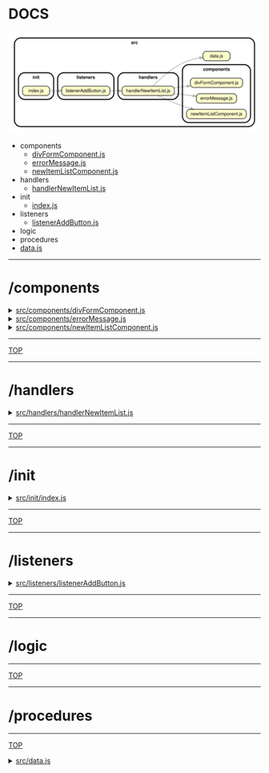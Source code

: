 <!-- BEGIN TITLE -->

# DOCS

<!-- END TITLE -->

<!-- BEGIN TREE -->

![dependency graph](./dependency-graph.svg)

<!-- END TREE -->

<!-- BEGIN TOC -->

- components
  - [divFormComponent.js](#srccomponentsdivFormComponentjs)
  - [errorMessage.js](#srccomponentserrorMessagejs)
  - [newItemListComponent.js](#srccomponentsnewItemListComponentjs)
- handlers
  - [handlerNewItemList.js](#srchandlershandlerNewItemListjs)
- init
  - [index.js](#srcinitindexjs)
- listeners
  - [listenerAddButton.js](#srclistenerslistenerAddButtonjs)
- logic
- procedures
- [data.js](#srcdatajs)

<!-- END TOC -->

<!-- BEGIN DOCS -->

---

# /components

<details><summary><a href="../src/components/divFormComponent.js" id="srccomponentsdivFormComponentjs">src/components/divFormComponent.js</a></summary>

</details>

<details><summary><a href="../src/components/errorMessage.js" id="srccomponentserrorMessagejs">src/components/errorMessage.js</a></summary>

</details>

<details><summary><a href="../src/components/newItemListComponent.js" id="srccomponentsnewItemListComponentjs">src/components/newItemListComponent.js</a></summary>

</details>

---

[TOP](#DOCS)

---

# /handlers

<details><summary><a href="../src/handlers/handlerNewItemList.js" id="srchandlershandlerNewItemListjs">src/handlers/handlerNewItemList.js</a></summary>

</details>

---

[TOP](#DOCS)

---

# /init

<details><summary><a href="../src/init/index.js" id="srcinitindexjs">src/init/index.js</a></summary>

</details>

---

[TOP](#DOCS)

---

# /listeners

<details><summary><a href="../src/listeners/listenerAddButton.js" id="srclistenerslistenerAddButtonjs">src/listeners/listenerAddButton.js</a></summary>

</details>

---

[TOP](#DOCS)

---

# /logic

---

[TOP](#DOCS)

---

# /procedures

---

[TOP](#DOCS)

<details><summary><a href="../src/data.js" id="srcdatajs">src/data.js</a></summary>

</details>

<!-- END DOCS -->
